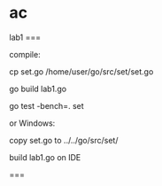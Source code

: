# ac
lab1 ===

compile:

cp set.go /home/user/go/src/set/set.go

go build lab1.go

go test -bench=. set

or Windows:

copy  set.go to ../../go/src/set/

build lab1.go on IDE

===
